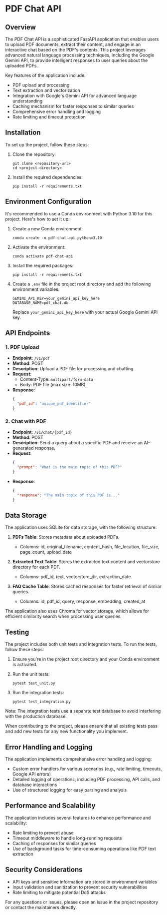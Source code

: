 # PDF Chat API

## Overview

The PDF Chat API is a sophisticated FastAPI application that enables users to upload PDF documents, extract their content, and engage in an interactive chat based on the PDF's contents. This project leverages advanced natural language processing techniques, including the Google Gemini API, to provide intelligent responses to user queries about the uploaded PDFs.

Key features of the application include:
- PDF upload and processing
- Text extraction and vectorization
- Integration with Google's Gemini API for advanced language understanding
- Caching mechanism for faster responses to similar queries
- Comprehensive error handling and logging
- Rate limiting and timeout protection

## Installation

To set up the project, follow these steps:

1. Clone the repository:
   ```
   git clone <repository-url>
   cd <project-directory>
   ```

2. Install the required dependencies:
   ```
   pip install -r requirements.txt
   ```

## Environment Configuration

It's recommended to use a Conda environment with Python 3.10 for this project. Here's how to set it up:

1. Create a new Conda environment:
   ```
   conda create -n pdf-chat-api python=3.10
   ```

2. Activate the environment:
   ```
   conda activate pdf-chat-api
   ```

3. Install the required packages:
   ```
   pip install -r requirements.txt
   ```

4. Create a `.env` file in the project root directory and add the following environment variables:
   ```
   GEMINI_API_KEY=your_gemini_api_key_here
   DATABASE_NAME=pdf_chat.db
   ```

   Replace `your_gemini_api_key_here` with your actual Google Gemini API key.

## API Endpoints

### 1. PDF Upload

- **Endpoint**: `/v1/pdf`
- **Method**: POST
- **Description**: Upload a PDF file for processing and chatting.
- **Request**:
  - Content-Type: `multipart/form-data`
  - Body: PDF file (max size: 10MB)
- **Response**:
  ```json
  {
    "pdf_id": "unique_pdf_identifier"
  }
  ```

### 2. Chat with PDF

- **Endpoint**: `/v1/chat/{pdf_id}`
- **Method**: POST
- **Description**: Send a query about a specific PDF and receive an AI-generated response.
- **Request**:
  ```json
  {
    "prompt": "What is the main topic of this PDF?"
  }
  ```
- **Response**:
  ```json
  {
    "response": "The main topic of this PDF is..."
  }
  ```

## Data Storage

The application uses SQLite for data storage, with the following structure:

1. **PDFs Table**: Stores metadata about uploaded PDFs.
   - Columns: id, original_filename, content_hash, file_location, file_size, page_count, upload_date

2. **Extracted Text Table**: Stores the extracted text content and vectorstore directory for each PDF.
   - Columns: pdf_id, text, vectorstore_dir, extraction_date

3. **FAQ Cache Table**: Stores cached responses for faster retrieval of similar queries.
   - Columns: id, pdf_id, query, response, embedding, created_at

The application also uses Chroma for vector storage, which allows for efficient similarity search when processing user queries.

## Testing

The project includes both unit tests and integration tests. To run the tests, follow these steps:

1. Ensure you're in the project root directory and your Conda environment is activated.

2. Run the unit tests:
   ```
   pytest test_unit.py
   ```

3. Run the integration tests:
   ```
   pytest test_integration.py
   ```

Note: The integration tests use a separate test database to avoid interfering with the production database.

When contributing to the project, please ensure that all existing tests pass and add new tests for any new functionality you implement.

## Error Handling and Logging

The application implements comprehensive error handling and logging:

- Custom error handlers for various scenarios (e.g., rate limiting, timeouts, Google API errors)
- Detailed logging of operations, including PDF processing, API calls, and database interactions
- Use of structured logging for easy parsing and analysis

## Performance and Scalability

The application includes several features to enhance performance and scalability:

- Rate limiting to prevent abuse
- Timeout middleware to handle long-running requests
- Caching of responses for similar queries
- Use of background tasks for time-consuming operations like PDF text extraction

## Security Considerations

- API keys and sensitive information are stored in environment variables
- Input validation and sanitization to prevent security vulnerabilities
- Rate limiting to mitigate potential DoS attacks

For any questions or issues, please open an issue in the project repository or contact the maintainers directly.